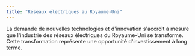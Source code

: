 ```yaml
---
title: "Réseaux électriques au Royaume-Uni"
---
```

La demande de nouvelles technologies et d'innovation s'accroît à mesure que l'industrie des réseaux électriques du Royaume-Uni se transforme.  Cette transformation représente une opportunité d'investissement à long terme.
